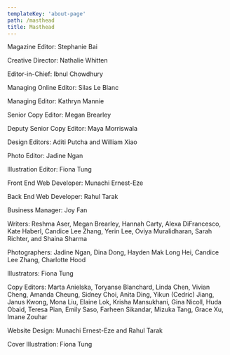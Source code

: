 ```yaml
---
templateKey: 'about-page'
path: /masthead
title: Masthead
---
```

Magazine Editor: Stephanie Bai

Creative Director: Nathalie Whitten

Editor-in-Chief: Ibnul Chowdhury

Managing Online Editor: Silas Le Blanc

Managing Editor: Kathryn Mannie

Senior Copy Editor: Megan Brearley

Deputy Senior Copy Editor: Maya Morriswala

Design Editors: Aditi Putcha and William Xiao

Photo Editor: Jadine Ngan

Illustration Editor: Fiona Tung

Front End Web Developer: Munachi Ernest-Eze

Back End Web Developer: Rahul Tarak

Business Manager: Joy Fan

Writers: Reshma Aser, Megan Brearley, Hannah Carty, Alexa DiFrancesco, Kate Haberl, Candice Lee Zhang, Yerin Lee, Oviya Muralidharan, Sarah Richter, and Shaina Sharma

Photographers: Jadine Ngan, Dina Dong, Hayden Mak Long Hei, Candice Lee Zhang, Charlotte Hood 

Illustrators: Fiona Tung

Copy Editors: Marta Anielska, Toryanse Blanchard, Linda Chen, Vivian Cheng, Amanda Cheung, Sidney Choi, Anita Ding, Yikun (Cedric) Jiang, Janus Kwong, Mona Liu, Elaine Lok, Krisha Mansukhani, Gina Nicoll, Huda Obaid, Teresa Pian, Emily Saso, Farheen Sikandar, Mizuka Tang, Grace Xu, Imane Zouhar

Website Design: Munachi Ernest-Eze and Rahul Tarak

Cover Illustration: Fiona Tung

